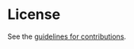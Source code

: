 # License

See the
[guidelines for contributions](https://github.com/openid/ipsie-openid-sl1/blob/main/CONTRIBUTING.md).

